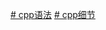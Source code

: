 [# cpp语法](https://csdiy.wiki/%E7%BC%96%E7%A8%8B%E5%85%A5%E9%97%A8/cpp/CS106B_CS106X/#_1) 
[# cpp细节](https://csguide.cn/roadmap/cpp/how_to_learn_cpp.html)
